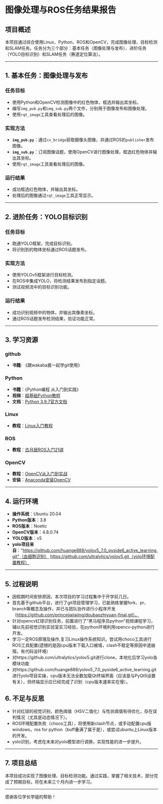 # 图像处理与ROS任务结果报告

## 项目概述
本项目通过综合使用Linux、Python、ROS和OpenCV，完成图像处理、目标检测和SLAM任务。任务分为三个部分：基本任务（图像处理与发布）、进阶任务（YOLO目标识别）和SLAM任务（赛道定位算法）。

---

## 1. 基本任务：图像处理与发布

### 任务目标
- 使用Python和OpenCV检测图像中的红色物体，框选并输出其坐标。
- 编写`img_pub.py`和`img_sub.py`两个文件，分别用于图像发布和图像处理。
- 使用`rqt_image`工具查看处理后的图像。

### 实现方法
- **`img_pub.py`**：通过`cv_bridge`获取摄像头图像，并通过ROS的`publisher`发布图像。
- **`img_sub.py`**：订阅图像话题，使用OpenCV进行图像处理，框选红色物体并输出其坐标。
- 使用`rqt_image`工具查看处理后的图像。

### 运行结果
- 成功框选红色物体，并输出其坐标。
- 处理后的图像通过`rqt_image`工具正常显示。

---

## 2. 进阶任务：YOLO目标识别

### 任务目标
- 跑通YOLO框架，完成目标识别。
- 将识别到的物体坐标通过ROS话题发布。

### 实现方法
- 使用YOLOv5框架进行目标检测。
- 在ROS中集成YOLO，将检测结果发布到指定话题。
- 测试视频流中的目标识别功能。

### 运行结果
- 成功识别视频中的物体，并输出其像素坐标。
- 通过ROS话题发布检测结果，验证功能正常。

---

## 3. 学习资源

### github
- **书籍**: 《跟wakaba酱一起学git使用》

### Python
- **书籍**：《Python编程 从入门到实践》  
- **视频**：[超基础Python教程]([https://www.bilibili.com/video/BV1ex411x7Em/?spm_id_from=333.337.search-card.all.click&vd_source=8c2e809fc5440a60dc7429b2c21e32c7])  
- **文档**：[Python 3.9.7官方文档](https://docs.python.org/3.9/)  

### Linux
- **教程**：[Linux入门教程](https://www.runoob.com/linux/linux-tutorial.html)  

### ROS
- **教程**：[古月居ROS入门21讲](https://www.bilibili.com/video/BV1xx411d7v7)  

### OpenCV
- **教程**：[OpenCV从入门到实战](https://www.bilibili.com/video/BV1xx411d7v7)  
- **安装**：[Anaconda安装OpenCV](https://blog.csdn.net/iracer/article/details/10888888)

---

## 4. 运行环境
- **操作系统**：Ubuntu 20.04  
- **Python版本**：3.8  
- **ROS版本**：Noetic  
- **OpenCV版本**：4.8.0.74  
- **YOLO版本**：v5  
- **yolo项目来自**："https://github.com/huange888/yolov5_7.0_pyside6_active_learning.git"（血细胞识别）  https://github.com/ultralytics/yolov5.git（yolo环境配置教程）
---

## 5. 过程说明
- 因假期时间安排原因，本次项目的学习过程集中于开学前几日。
- 首先基于github平台，进行了git项目管理学习，已能熟练掌握fork、pr、branch等概念及操作，并已与团队协作进行小程序开发（https://github.com/princejiajiajing/doubaozhiyuan-final.git）。
- 针对opencv红球识别任务，前置进行了“黑马程序员python”视频课程学习，辅以先前视觉识别实验室实习经验，在python环境利用opencv-python进行开发。
- 学习一定ROS原理及操作,复习Linux操作系统知识。尝试用choco工具进行ROS工具配置(遗憾的是因cpu版本下载入口被墙，clash不稳定等原因中道崩殂，有代码没环境）
- 对https://github.com/ultralytics/yolov5.git进行clone，本地化后学习yolo各模块功能
- 对https://github.com/huange888/yolov5_7.0_pyside6_active_learning.git进行yolo项目实操，cpu版本无法全数加载Qt终端界面（应该是与PyQt5设置有关），但终端显示应已经完成了识别（cpu版本速率实在慢）。

## 6. 不足与反思
- 针对红球的视觉识别，颜色阈值（HSV二值化）与性状阈值有待优化，存在误判情况（尤其是动态情况下）。
- ROS环境配置失败（choco工具），将使用新clash节点，或手动配置cpu版windows，ros for python（buff叠满了属于是），或尝试ubuntu上Linux版本的开发。
- yolo识别，考虑在未来对yolo模型进行调换，实现性能的进一步提升。
---

## 7. 项目总结
本项目成功实现了图像处理、目标检测功能。通过实践，掌握了相关技术，部分完成了预期目标，将在未来三个月内进一步学习。

---
感谢各位学长学姐的帮助！

